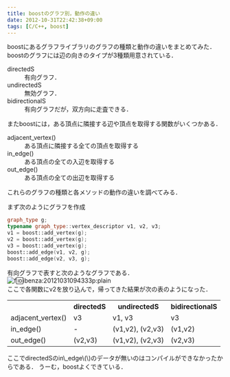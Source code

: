 ```yaml
---
title: boostのグラフ別，動作の違い
date: 2012-10-31T22:42:38+09:00
tags: [C/C++, boost]
---
```


boostにあるグラフライブラリのグラフの種類と動作の違いをまとめてみた．  
boostのグラフには辺の向きのタイプが3種類用意されている．

<dl>
<dt>directedS</dt>
<dd>有向グラフ．</dd>
<dt>undirectedS</dt>
<dd>無効グラフ．</dd>
<dt>bidirectionalS</dt>
<dd>有向グラフだが，双方向に走査できる．</dd>
</dl>


またboostには，ある頂点に隣接する辺や頂点を取得する関数がいくつかある．

<dl>
<dt>adjacent_vertex()</dt>
<dd>ある頂点に隣接する全ての頂点を取得する</dd>
<dt>in_edge()</dt>
<dd>ある頂点の全ての入辺を取得する</dd>
<dt>out_edge()</dt>
<dd>ある頂点の全ての出辺を取得する</dd>
</dl>


これらのグラフの種類と各メソッドの動作の違いを調べてみる．

まず次のようにグラフを作成

```cpp
graph_type g;
typename graph_type::vertex_descriptor v1, v2, v3;
v1 = boost::add_vertex(g);
v2 = boost::add_vertex(g);
v3 = boost::add_vertex(g);
boost::add_edge(v1, v2, g);
boost::add_edge(v2, v3, g);
```

有向グラフで表すと次のようなグラフである．  
![f:id:ibenza:20121031094333p:plain](/2012/10/31/20121031094333.png)  
ここで各関数にv2を放り込んで，帰ってきた結果が次の表のようになった．

<table>
    <tr>
    <th>                 </th>
    <th>directedS</th>
    <th>undirectedS</th>
    <th>bidirectionalS</th>
    </tr>
    <tr>
    <td>adjacent_vertex() </td>
    <td>v3</td>
    <td>v1, v3</td>
    <td>v3</td>
    </tr>
    <tr>
    <td>in_edge()         </td>
    <td>-</td>
    <td>(v1,v2), (v2,v3)</td>
    <td>(v1,v2)</td>
    </tr>
    <tr>
    <td>out_edge()        </td>
    <td>(v2,v3)</td>
    <td>(v1,v2), (v2,v3)</td>
    <td>(v2,v3)</td>
    </tr>
</table>
ここでdirectedSのin\_edge\(\)のデータが無いのはコンパイルができなかったからである．  
うーむ，boostよくできている．

